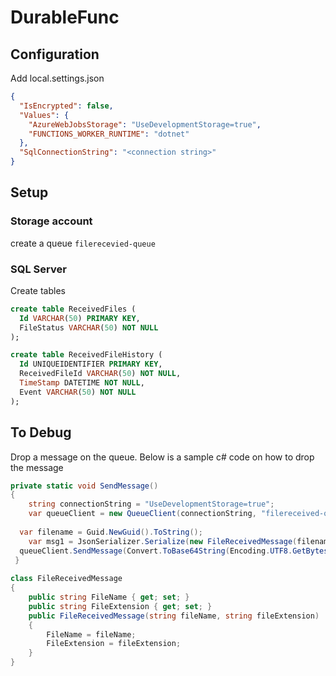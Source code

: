 # DurableFunc

## Configuration
Add local.settings.json 
``` json
{
  "IsEncrypted": false,
  "Values": {
    "AzureWebJobsStorage": "UseDevelopmentStorage=true",
    "FUNCTIONS_WORKER_RUNTIME": "dotnet"
  },
  "SqlConnectionString": "<connection string>"
}
```

## Setup
### Storage account
create a queue `filerecevied-queue`

### SQL Server
Create tables
``` sql
create table ReceivedFiles (
  Id VARCHAR(50) PRIMARY KEY,
  FileStatus VARCHAR(50) NOT NULL
);

create table ReceivedFileHistory (
  Id UNIQUEIDENTIFIER PRIMARY KEY,
  ReceivedFileId VARCHAR(50) NOT NULL,
  TimeStamp DATETIME NOT NULL,
  Event VARCHAR(50) NOT NULL
);
```

## To Debug
Drop a message on the queue. Below is a sample c# code on how to drop the message
``` c#
private static void SendMessage()
{
	string connectionString = "UseDevelopmentStorage=true";
	var queueClient = new QueueClient(connectionString, "filereceived-queue");
  
  var filename = Guid.NewGuid().ToString();
	var msg1 = JsonSerializer.Serialize(new FileReceivedMessage(filename, "TN"));
  queueClient.SendMessage(Convert.ToBase64String(Encoding.UTF8.GetBytes(msg1)));
 }
 
class FileReceivedMessage
{
	public string FileName { get; set; }
	public string FileExtension { get; set; }
	public FileReceivedMessage(string fileName, string fileExtension)
	{
		FileName = fileName;
		FileExtension = fileExtension;
	}
}
```
